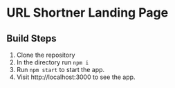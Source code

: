 # URL Shortner Landing Page

## Build Steps

1. Clone the repository
2. In the directory run `npm i`
3. Run `npm start` to start the app.
4. Visit http://localhost:3000 to see the app.

 